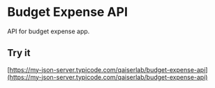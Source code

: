 # Budget Expense API
API for budget expense app.

## Try it
[https://my-json-server.typicode.com/qaiserlab/budget-expense-api](https://my-json-server.typicode.com/qaiserlab/budget-expense-api)